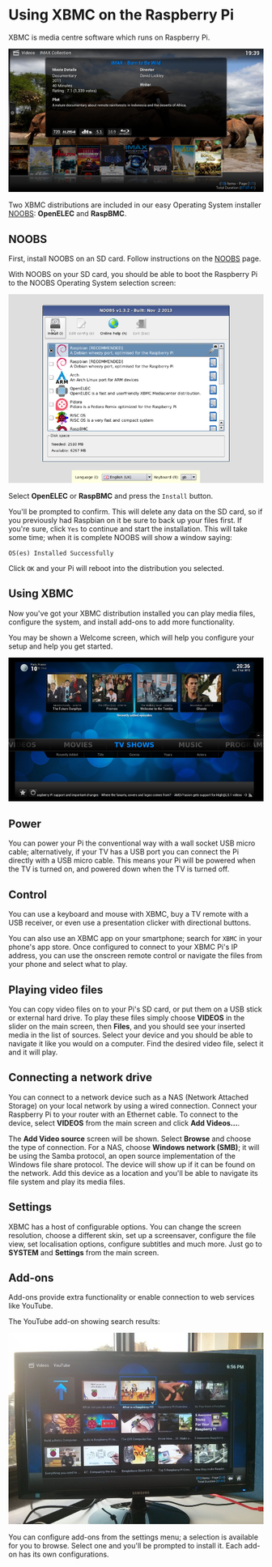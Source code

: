 # Using XBMC on the Raspberry Pi

XBMC is media centre software which runs on Raspberry Pi.

![](images/openelec.png)

Two XBMC distributions are included in our easy Operating System installer [NOOBS](../../installation/noobs.md): **OpenELEC** and **RaspBMC**.

## NOOBS

First, install NOOBS on an SD card. Follow instructions on the [NOOBS](../../installation/noobs.md) page.

With NOOBS on your SD card, you should be able to boot the Raspberry Pi to the NOOBS Operating System selection screen:

![](../../installation/images/noobs.png)

Select **OpenELEC** or **RaspBMC** and press the `Install` button.

You'll be prompted to confirm. This will delete any data on the SD card, so if you previously had Raspbian on it be sure to back up your files first. If you're sure, click `Yes` to continue and start the installation. This will take some time; when it is complete NOOBS will show a window saying:

```
OS(es) Installed Successfully
```

Click `OK` and your Pi will reboot into the distribution you selected.

## Using XBMC

Now you've got your XBMC distribution installed you can play media files, configure the system, and install add-ons to add more functionality.

You may be shown a Welcome screen, which will help you configure your setup and help you get started.

![](images/openelec-main.png)

## Power

You can power your Pi the conventional way with a wall socket USB micro cable; alternatively, if your TV has a USB port you can connect the Pi directly with a USB micro cable. This means your Pi will be powered when the TV is turned on, and powered down when the TV is turned off.

## Control

You can use a keyboard and mouse with XBMC, buy a TV remote with a USB receiver, or even use a presentation clicker with directional buttons.

You can also use an XBMC app on your smartphone; search for `XBMC` in your phone's app store. Once configured to connect to your XBMC Pi's IP address, you can use the onscreen remote control or navigate the files from your phone and select what to play.

## Playing video files

You can copy video files on to your Pi's SD card, or put them on a USB stick or external hard drive. To play these files simply choose **VIDEOS** in the slider on the main screen, then **Files**, and you should see your inserted media in the list of sources. Select your device and you should be able to navigate it like you would on a computer. Find the desired video file, select it and it will play.

## Connecting a network drive

You can connect to a network device such as a NAS (Network Attached Storage) on your local network by using a wired connection. Connect your Raspberry Pi to your router with an Ethernet cable. To connect to the device, select **VIDEOS** from the main screen and click **Add Videos...**.

The **Add Video source** screen will be shown. Select **Browse** and choose the type of connection. For a NAS, choose **Windows network (SMB)**; it will be using the Samba protocol, an open source implementation of the Windows file share protocol. The device will show up if it can be found on the network. Add this device as a location and you'll be able to navigate its file system and play its media files.

## Settings

XBMC has a host of configurable options. You can change the screen resolution, choose a different skin, set up a screensaver, configure the file view, set localisation options, configure subtitles and much more. Just go to **SYSTEM** and **Settings** from the main screen.

## Add-ons

Add-ons provide extra functionality or enable connection to web services like YouTube.

The YouTube add-on showing search results:

![](images/xbmc-youtube.jpg)

You can configure add-ons from the settings menu; a selection is available for you to browse. Select one and you'll be prompted to install it. Each add-on has its own configurations.
